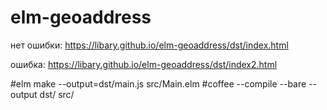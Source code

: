 # elm-geoaddress

нет ошибки:
https://libary.github.io/elm-geoaddress/dst/index.html

ошибка:
https://libary.github.io/elm-geoaddress/dst/index2.html



#elm make --output=dst/main.js src/Main.elm
#coffee --compile --bare --output dst/ src/
